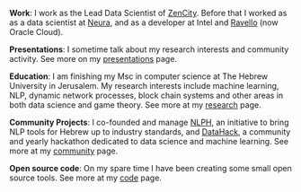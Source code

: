<!-- I like to code, do data science, research and help create, stir and manage interesting things the require cooperation and several people to achieve. I'm learning how to do all these things, and I think I'll always be learning how to do them, so I'm trying to enjoy the practice and the process. :) -->

**Work**: I work as the Lead Data Scientist of [ZenCity]. Before that I worked as as a data scientist at [Neura], and as a developer at Intel and [Ravello]  (now Oracle Cloud).

**Presentations**: I sometime talk about my research interests and community activity. See more on my [presentations](/presentations.html) page.

**Education**: I am finishing my Msc in computer science at The Hebrew University in Jerusalem. My research interests include machine learning, NLP, dynamic network processes, block chain systems and other areas in both data science and game theory. See more at my [research][Research] page.

**Community Projects**: I co-founded and manage [NLPH](https://github.com/NLPH/NLPH), an initiative to bring NLP tools for Hebrew up to industry standards, and [DataHack], a community and yearly hackathon dedicated to data science and machine learning. See more at my [community][Community] page.

**Open source code**: On my spare time I have been creating some small open source tools. See more at my [code][Code] page.


[ZenCity]: http://zencity.io/
[Neura]: http://www.theneura.com/
[Ravello]: www.ravellosystems.com
[DataHack]: http://datahack-il.com
[Community]: /community.html
[Code]: /code.html
[Research]: /research.html
